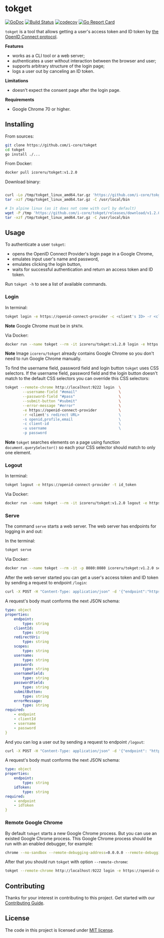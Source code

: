 # tokget

[![GoDoc][doc-img]][doc] [![Build Status][build-img]][build] [![codecov][codecov-img]][codecov] [![Go Report Card][goreport-img]][goreport]

`tokget` is a tool that allows getting a user's access token and ID token by [the OpenID Connect protocol][oidc-spec-core].

**Features**

- works as a CLI tool or a web server;
- authenticates a user without interaction between the browser and user;
- supports arbitrary structure of the login page;
- logs a user out by canceling an ID token.

**Limitations**

- doesn't expect the consent page after the login page.

**Requirements**

- Google Chrome 70 or higher.

## Installing

From sources:

```bash
git clone https://github.com/i-core/tokget
cd tokget
go install ./...
```

From Docker:

```bash
docker pull icoreru/tokget:v1.2.0
```

Download binary:

```bash

curl -Lo /tmp/tokget_linux_amd64.tar.gz 'https://github.com/i-core/tokget/releases/download/v1.2.0/tokget_linux_amd64.tar.gz'
tar -xzf /tmp/tokget_linux_amd64.tar.gz -C /usr/local/bin

# In alpine linux (as it does not come with curl by default)
wget -P /tmp 'https://github.com/i-core/tokget/releases/download/v1.2.0/tokget_linux_amd64.tar.gz'
tar -xzf /tmp/tokget_linux_amd64.tar.gz -C /usr/local/bin
```

## Usage

To authenticate a user `tokget`:
- opens the OpenID Connect Provider's login page in a Google Chrome,
- emulates input user's name and password,
- emulates clicking the login button,
- waits for successful authentication and return an access token and ID token.

Run `tokget -h` to see a list of available commands.

### Login

In terminal:

```bash
tokget login -e https://openid-connect-provider -c <client's ID> -r <client's redirect URL> -s openid,profile,email -u username --pwd-std
```

**Note** Google Chrome must be in `$PATH`.

Via Docker:


```bash
docker run --name tokget --rm -it icoreru/tokget:v1.2.0 login -e https://openid-connect-provider -c <client ID> -r <client's redirect URL> -s openid,profile,email -u username -pwd-stdin
```

**Note** Image `icoreru/tokget` already contains Google Chrome so you don't need to run Google Chrome manually.

To find the username field, password field and login button `tokget` uses CSS selectors.
If the username field, password field and the login button doesn't match to the default CSS selectors
you can override this CSS selectors:

```bash
tokget --remote-chrome http://localhost:9222 login  \
        --username-field "#email"                   \
        --password-field "#pass"                    \
        --submit-button "#submit"                   \
        --error-message "#error"                    \
        -e https://openid-connect-provider          \
        -r <client's redirect URL>                  \
        -s openid,profile,email                     \
        -c client-id                                \
        -u username                                 \
        -p password
```

**Note** `tokget` searches elements on a page using function `document.querySelector()`
so each your CSS selector should match to only one element.

### Logout

In terminal:

```bash
tokget logout -e https://openid-connect-provider -t id_token
```

Via Docker:


```bash
docker run --name tokget --rm -it icoreru/tokget:v1.2.0 logout -e https://openid-connect-provider  -t id_token
```

### Serve

The command `serve` starts a web server. The web server has endpoints for logging in and out:

In the terminal:

```bash
tokget serve
```

Via Docker:


```bash
docker run --name tokget --rm -it -p 8080:8080 icoreru/tokget:v1.2.0 serve
```

After the web server started you can get a user's access token and ID token by sending a request to endpoint `/login`:

```bash
curl -X POST -H "Content-Type: application/json" -d '{"endpoint":"https://openid-connect-provider","clientId":"client ID","redirectUri":"redirect uri","scopes":"openid profile email","username":"user name","password":"user password"}' http://localhost:8080/login
```

A request's body must conforms the next JSON schema:

```yaml
type: object
properties:
    endpoint:
        type: string
    clientId:
        type: string
    redirectUri:
        type: string
    scopes:
        type: string
    username:
        type: string
    password:
        type: string
    usernameField:
        type: string
    passwordField:
        type: string
    submitButton:
        type: string
    errorMessage:
        type: string
required:
    - endpoint
    - clientId
    - username
    - password
}
```

And you can log a user out by sending a request to endpoint `/logout`:

```bash
curl -X POST -H "Content-Type: application/json" -d '{"endpoint": "https://openid-connect-provider","idToken": "ID token"}' http://localhost:8080/logout
```

A request's body must conforms the next JSON schema:

```yaml
type: object
properties:
    endpoint:
        type: string
    idToken:
        type: string
required:
    - endpoint
    - idToken
}
```

### Remote Google Chrome

By default `tokget` starts a new Google Chrome process. But you can use an existed Google Chrome process.
This Google Chrome process should be run with an enabled debugger, for example:

```bash
chrome --no-sandbox --remote-debugging-address=0.0.0.0 --remote-debugging-port=9222
```

After that you should run `tokget` with option `--remote-chrome`:

```bash
tokget --remote-chrome http://localhost:9222 login -e https://openid-connect-provider -c client-id -u username -p password
```

## Contributing

Thanks for your interest in contributing to this project.
Get started with our [Contributing Guide][contrib].

## License

The code in this project is licensed under [MIT license][license].

[doc-img]: https://godoc.org/github.com/i-core/tokget?status.svg
[doc]: https://godoc.org/github.com/i-core/tokget

[build-img]: https://travis-ci.com/i-core/tokget.svg?branch=master
[build]: https://travis-ci.com/i-core/tokget

[codecov-img]: https://codecov.io/gh/i-core/tokget/branch/master/graph/badge.svg
[codecov]: https://codecov.io/gh/i-core/tokget

[goreport-img]: https://goreportcard.com/badge/github.com/i-core/tokget
[goreport]: https://goreportcard.com/report/github.com/i-core/tokget

[contrib]: https://github.com/i-core/.github/blob/master/CONTRIBUTING.md
[license]: LICENSE

[oidc-spec-core]: https://openid.net/specs/openid-connect-core-1_0.html